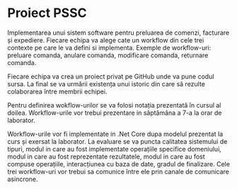 # Proiect PSSC

Implementarea unui sistem software pentru preluarea de comenzi, facturare și expediere. Fiecare echipa va alege cate un workflow din cele trei contexte pe care le va defini si implementa. Exemple de workflow-uri: preluare comanda, anulare comanda, modificare comanda, returnare comanda.

Fiecare echipa va crea un proiect privat pe GitHub unde va pune codul sursa. La final se va urmării existența unui istoric din care să rezulte colaborarea între membrii echipei.

Pentru definirea wokflow-urilor se va folosi notația prezentată în cursul al doilea. Workflow-urile vor trebui prezentare in săptămâna a 7-a la orar de laborator.

Workflow-urile vor fi implementate in .Net Core dupa modelul prezentat la curs și exersat la laborator. La evaluare se va puncta calitatea sistemului de tipuri, modul in care au fost implementate operațiile specifice domeniului, modul in care au fost reprezentate rezultatele, modul in care au fost compuse operațiile, interacțiunea cu baza de date, gradul de finalizare. Cele trei workflow-uri vor trebui sa comunice între ele prin canale de comunicare asincrone.
